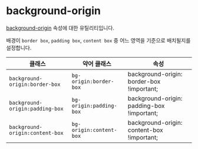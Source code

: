 # background-origin

[background-origin](https://developer.mozilla.org/en-US/docs/Web/CSS/background-origin) 속성에 대한 유틸리티입니다.

배경이 <code>border box</code>, <code>padding box</code>, <code>content box</code> 중 어느 영역을 기준으로 배치될지를 설정합니다.

<table>
  <thead>
    <tr>
      <th scope="col">클래스</th>
      <th scope="col">약어 클래스</th>
      <th scope="col">속성</th>
    </tr>
  </thead>
<tbody>
  <!-- background-origin:border-box -->
  <tr>
    <td><code>background-origin:border-box</code></td>
    <td>
      <code>bg-origin:border-box</code>
    </td>
    <td>
      <span class="code">background-origin: border-box !important;</span>
    </td>
  </tr>

  <!-- background-origin:padding-box -->
  <tr>
    <td><code>background-origin:padding-box</code></td>
    <td>
      <code>bg-origin:padding-box</code>
    </td>
    <td>
      <span class="code">background-origin: padding-box !important;</span>
    </td>
  </tr>

  <!-- background-origin:content-box -->
  <tr>
    <td><code>background-origin:content-box</code></td>
    <td>
      <code>bg-origin:content-box</code>
    </td>
    <td>
      <span class="code">background-origin: content-box !important;</span>
    </td>
  </tr>
</tbody>

</table>
